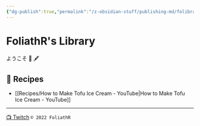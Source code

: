 ```yaml
---
{"dg-publish":true,"permalink":"/z-obsidian-stuff/publishing-md/folibrary-files/folibrary-homepage/","tags":"gardenEntry"}
---
```


# FoliathR's Library
ようこそ 👋
🖋 


## 🍜 Recipes
* [[Recipes/How to Make Tofu Ice Cream - YouTube|How to Make Tofu Ice Cream - YouTube]]

---
[📺 Twitch](https://twitch.tv/foliathr)
`© 2022 FoliathR`
